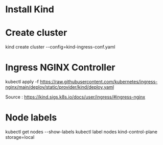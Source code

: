 # Install Kind

# Create cluster
kind create cluster --config=kind-ingress-conf.yaml

# Ingress NGINX Controller
kubectl apply -f https://raw.githubusercontent.com/kubernetes/ingress-nginx/main/deploy/static/provider/kind/deploy.yaml

Source : https://kind.sigs.k8s.io/docs/user/ingress/#ingress-nginx

# Node labels
kubectl get nodes --show-labels
kubectl label nodes kind-control-plane storage=local
